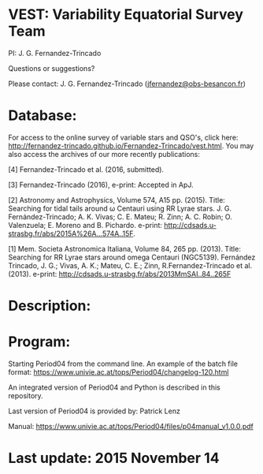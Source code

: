 VEST: Variability Equatorial Survey Team
========================================
PI: J. G. Fernandez-Trincado

Questions or suggestions?

Please contact: J. G. Fernandez-Trincado (jfernandez@obs-besancon.fr) 

Database:
========

For access to the online survey of variable stars and QSO's, click here: http://fernandez-trincado.github.io/Fernandez-Trincado/vest.html. You may also access the archives of our more recently publications:

[4] Fernandez-Trincado et al. (2016, submitted).

[3] Fernandez-Trincado (2016), e-print: Accepted in ApJ.

 
[2] Astronomy and Astrophysics, Volume 574, A15 pp. (2015). Title: Searching for tidal tails around ω Centauri using RR Lyrae stars. J. G. Fernández-Trincado; A. K. Vivas; C. E. Mateu; R. Zinn; A. C. Robin; O. Valenzuela; E. Moreno and B. Pichardo. e-print: http://cdsads.u-strasbg.fr/abs/2015A%26A...574A..15F.

[1] Mem. Societa Astronomica Italiana, Volume 84, 265 pp. (2013). Title: Searching for RR Lyrae stars around omega Centauri (NGC5139). Fernández Trincado, J. G.; Vivas, A. K.; Mateu, C. E.; Zinn, R.Fernandez-Trincado et al. (2013). e-print: http://cdsads.u-strasbg.fr/abs/2013MmSAI..84..265F 


Description:
============


Program:
============

Starting Period04 from the command line. An example of the batch file format: https://www.univie.ac.at/tops/Period04/changelog-120.html

An integrated version of Period04 and Python is described in this repository.

Last version of Period04 is provided by: Patrick Lenz

Manual: https://www.univie.ac.at/tops/Period04/files/p04manual_v1.0.0.pdf



Last update: 2015 November 14 
=============================
